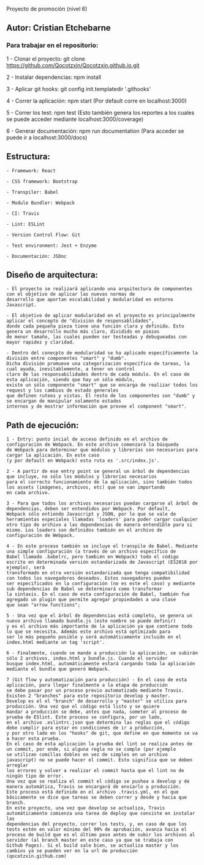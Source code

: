 Proyecto de promoción (nivel 6)

## Autor: Cristian Etchebarne

### Para trabajar en el repositorio:

1 - Clonar el proyecto: git clone https://github.com/Qocotzxin/Qocotzxin.github.io.git

2 - Instalar dependencias: npm install

3 - Aplicar git hooks: git config init.templatedir '.githooks'

4 - Correr la aplicación: npm start (Por default corre en localhost:3000)

5 - Correr los test: npm test (Esto también genera los reportes a los cuales se puede acceder mediante localhost:3000/coverage)

6 - Generar documentación: npm run documentation (Para acceder se puede ir a localhost:3000/docs)

## Estructura:

    - Framework: React

    - CSS framework: Bootstrap

    - Transpiler: Babel

    - Module Bundler: Webpack

    - CI: Travis

    - Lint: ESLint

    - Version Control Flow: Git

    - Test environment: Jest + Enzyme

    - Documentación: JSDoc

## Diseño de arquitectura:

    - El proyecto se realizará aplicando una arquitectura de componentes con el objetivo de aplicar las nuevas normas de
    desarrollo que aportan escalabilidad y modularidad en entorno Javascript.

    - El objetivo de aplicar modularidad en el proyecto es principalmente aplicar el concepto de "división de responsablidades",
    donde cada pequeña pieza tiene una función clara y definida. Esto genera un desarrollo mucho más claro, dividido en piezas
    de menor tamaño, las cuales pueden ser testeadas y debugueadas con mayor rapidez y claridad.

    - Dentro del conecpto de modularidad se ha aplicado específicamente la división entre componentes "smart" y "dumb".
    Dicha división promueve una categorización específica de tareas, la cual ayuda, inevitablemente, a tener un control
    claro de las responsabilidades dentro de cada módulo. En el caso de esta aplicación, siendo que hay un sólo módulo,
    existe un sólo componente "smart" que se encarga de realizar todos los request y los cambios de estado generales
    que definen ruteos y vistas. El resto de los componentes son "dumb" y se encargan de manipular solamente estados
    internos y de mostrar información que provee el component "smart".

## Path de ejecución:

    1 - Entry: punto incial de acceso definido en el archivo de configuración de Webpack. En este archivo comenzará la búsqueda
    de Webpack para determinar que módulos y librerías son necesarios para cargar la aplicación. En este caso
    (y por default en Webpack) esta ruta es '.src/index.js'.

    2 - A partir de ese entry point se general un árbol de dependencias que incluye, no sólo los módulos y librerías necesarios
    para el correcto funcionamiento de la aplicación, sino también todos los assets (imágenes, archivos, etc) que se van importando
    en cada archivo.

    3 - Para que todos los archivos necesarios puedan cargarse al árbol de dependencias, deben ser entendidos por Webpack. Por default,
    Webpack sólo entiendo Javascript y JSON, por lo que se vale de herramientas especiales llamadas 'loaders' para poder cargar cualquier
    otro tipo de archivo a las dependencias de manera entendible para si mismo. Los loaders son definidos también en el archivo de
    configuración de Webpack.

    4 - En este proceso también se incluye el transpile de Babel. Mediante una simple configuración (a través de un archivo específico de
    Babel llamado .babelrc, pero también en Webpack) todo el código escrito en determinada versión estandarizada de Javascript (ES2018 por ejemplo), será
    transformado en otra versión estandarizada que tenga compatibilidad con todos los navegadores deseados. Estos navegadores pueden
    ser especificados en la configuración (no es este el caso) y mediante sub dependencias de Babel se determinará como transformar
    la sintaxis. En el caso de esta configuración de Babel, también fue agregado un plugin que permite agregar propiedades a una clase
    que sean "arrow functions";

    5 - Una vez que el árbol de dependencias está completo, se genera un nuevo archivo llamado bundle.js (este nombre se puede definir)
    y es el archivo más importante de la aplicación ya que contiene todo lo que se necesita. Además este archivo está optimizado para
    ser lo más pequeño posible y será automáticamente incluido en el index.html mediante un tag 'script'.

    6 - Finalmente, cuando se mande a producción la aplicación, se subirán sólo 2 archivos, index.html y bundle.js. Cuando el servidor
    busque index.html, automáticamente estará cargando toda la aplicación mediante el bundle que generó Webpack.

    7 (Git flow y automatización para producción) - En el caso de esta aplicación, para llegar finalmente a la etapa de producción
    se debe pasar por un proceso previo automatizado mediante Travis. Existen 2 "branches" para este repositorio develop y master.
    Develop es el el "branch" de desarrollo y "master" se utiliza para producción. Una vez que el código está listo y se quiere
    mandar a producción se debe, antes que nada, someter al proceso de prueba de ESlint. Este proceso se configura, por un lado,
    en el archivo .eslintrc.json que determina las reglas que el código debe cumplir para estar en condiciones de ir a producción,
    y por otro lado en los "hooks" de git, que define en que momento se va a hacer esta prueba.
    En el caso de esta aplicación la prueba del lint se realiza antes de un commit, por ende, si alguna regla no se cumple (por ejemplo
    se utilizan comillas dobles en vez de simples en un archivo javascript) no se puede hacer el commit. Esto significa que se deben arreglar
    los errores y volver a realizar el commit hasta que el lint no de ningún tipo de error.
    Una vez que se realiza el commit el código se pushea a develop y de manera automática, Travis se encargará de enviarlo a producción.
    Este proceso está definido en el archivo .travis.yml, en el que básicamente se dice que tareas se deben correr y desde y hacia que branch.
    En este proyecto, una vez que develop se actualiza, Travis automáticamente comienza una tarea de deploy que consiste en instalar las
    dependencias del proyecto, correr los tests, y, en caso de que los tests estén en valor mínimo del 90% de aprobación, avanza hacia el
    proceso de build que es el último paso antes de subir los archivos al servidor (al branch master en este caso ya que se trabaja con
    Github Pages). Si el build sale bien, se actualiza master y los cambios ya se pueden ver en la url de producción (qocotzxin.github.com)
